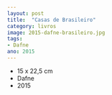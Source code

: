 ```yaml
---
layout: post
title:  "Casas de Brasileiro"
category: livros
image: 2015-dafne-brasileiro.jpg
tags:
- Dafne
ano: 2015
---
```


- 15 x 22,5 cm
- Dafne
- 2015

